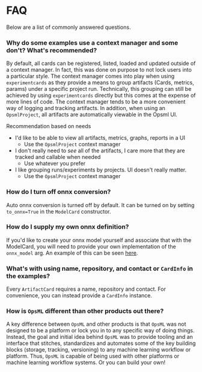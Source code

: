 # FAQ

Below are a list of commonly answered questions.


### Why do some examples use a context manager and some don't? What's recommended?

By default, all cards can be registered, listed, loaded and updated outside of a context manager. In fact, this was done on purpose to not lock users into a particular style. The context manager comes into play when using `experimentcards` as they provide a means to group artifacts (Cards, metrics, params) under a specific project run. Technically, this grouping can still be achieved by using `experimentcards` directly but this comes at the expense of more lines of code. The context manager tends to be a more convenient way of logging and tracking artifacts. In addition, when using an `OpsmlProject`, all artifacts are automatically viewable in the Opsml UI.

Recommendation based on needs

- I'd like to be able to view all artifacts, metrics, graphs, reports in a UI
    * Use the `OpsmlProject` context manager
- I don't really need to *see* all of the artifacts, I care more that they are tracked and callable when needed
    * Use whatever you prefer
- I like grouping runs/experiments by projects. UI doesn't really matter.
    * Use the `OpsmlProject` context manager

### How do I turn off onnx conversion?

Auto onnx conversion is turned off by default. It can be turned on by setting `to_onnx=True` in the `ModelCard` constructor.

### How do I supply my own onnx definition?

If you'd like to create your onnx model yourself and associate that with the ModelCard, you will need to provide your own implementation of the `onnx_model` arg. An example of this can be seen [here](../interfaces/model/extras.md#onnxmodel).

### What's with using name, repository, and contact or `CardInfo` in the examples?

Every `ArtifactCard` requires a name, repository and contact. For convenience, you can instead provide a `CardInfo` instance.

### How is `OpsML` different than other products out there?

A key difference between `OpsML` and other products is that `OpsML` was not designed to be a platform or lock you in to any specific way of doing things. Instead, the goal and initial idea behind `OpsML` was to provide tooling and an interface that stitches, standardizes and automates some of the key building blocks (storage, tracking, versioning) to any machine learning workflow or platform. Thus, `OpsML` is capable of being used with other platforms or machine learning workflow systems. Or you can build your own!